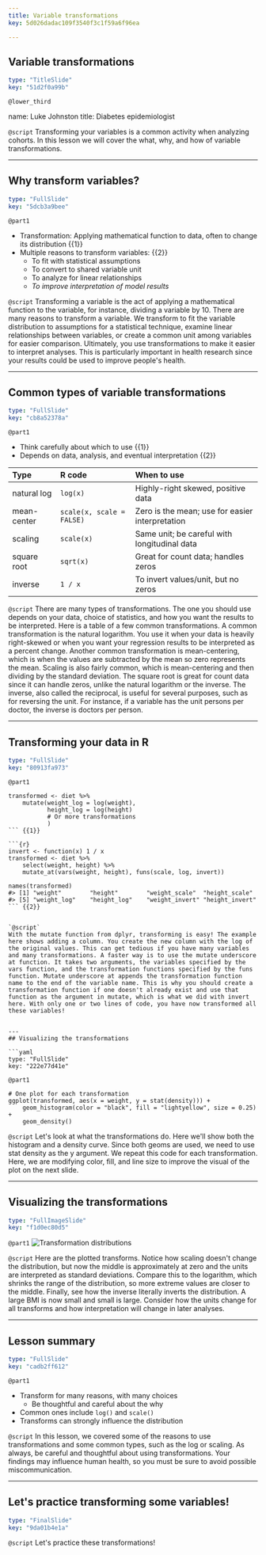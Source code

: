 ```yaml
---
title: Variable transformations
key: 5d026dadac109f3540f3c1f59a6f96ea

---
```

## Variable transformations

```yaml
type: "TitleSlide"
key: "51d2f0a99b"
```

`@lower_third`

name: Luke Johnston
title: Diabetes epidemiologist


`@script`
Transforming your variables is a common activity when analyzing cohorts. In this lesson we will cover the what, why, and how of variable transformations.


---
## Why transform variables?

```yaml
type: "FullSlide"
key: "5dcb3a9bee"
```

`@part1`
- Transformation: Applying mathematical function to data, often to change its distribution {{1}}
- Multiple reasons to transform variables: {{2}}
    - To fit with statistical assumptions
    - To convert to shared variable unit
    - To analyze for linear relationships
    - *To improve interpretation of model results*


`@script`
Transforming a variable is the act of applying a mathematical function to the variable, for instance, dividing a variable by 10. There are many reasons to transform a variable. We transform to fit the variable distribution to assumptions for a statistical technique, examine linear relationships between variables, or create a common unit among variables for easier comparison. Ultimately, you use transformations to make it easier to interpret analyses. This is particularly important in health research since your results could be used to improve people's health.


---
## Common types of variable transformations

```yaml
type: "FullSlide"
key: "cb8a52378a"
```

`@part1`
- Think carefully about which to use {{1}}
- Depends on data, analysis, and eventual interpretation {{2}}

| Type | R code | When to use |
|:-----|:-------|:------------|
| natural log | `log(x)` | Highly-right skewed, positive data |
| mean-center | `scale(x, scale = FALSE)` | Zero is the mean; use for easier interpretation |
| scaling | `scale(x)` | Same unit; be careful with longitudinal data |
| square root | `sqrt(x)` | Great for count data; handles zeros |
| inverse |`1 / x`| To invert values/unit, but no zeros | {{3}}


`@script`
There are many types of transformations. The one you should use depends on your data, choice of statistics, and how you want the results to be interpreted. Here is a table of a few common transformations. A common transformation is the natural logarithm. You use it when your data is heavily right-skewed or when you want your regression results to be interpreted as a percent change. Another common transformation is mean-centering, which is when the values are subtracted by the mean so zero represents the mean. Scaling is also fairly common, which is mean-centering and then dividing by the standard deviation. The square root is great for count data since it can handle zeros, unlike the natural logarithm or the inverse. The inverse, also called the reciprocal, is useful for several purposes, such as for reversing the unit. For instance, if a variable has the unit persons per doctor, the inverse is doctors per person.


---
## Transforming your data in R

```yaml
type: "FullSlide"
key: "80913fa973"
```

`@part1`
```{r}
transformed <- diet %>%
    mutate(weight_log = log(weight),
           height_log = log(height)
           # Or more transformations
           )
``` {{1}}

```{r}
invert <- function(x) 1 / x
transformed <- diet %>%
    select(weight, height) %>%
    mutate_at(vars(weight, height), funs(scale, log, invert))

names(transformed)
#> [1] "weight"        "height"        "weight_scale"  "height_scale" 
#> [5] "weight_log"    "height_log"    "weight_invert" "height_invert"
``` {{2}}


`@script`
With the mutate function from dplyr, transforming is easy! The example here shows adding a column. You create the new column with the log of the original values. This can get tedious if you have many variables and many transformations. A faster way is to use the mutate underscore at function. It takes two arguments, the variables specified by the vars function, and the transformation functions specified by the funs function. Mutate underscore at appends the transformation function name to the end of the variable name. This is why you should create a transformation function if one doesn't already exist and use that function as the argument in mutate, which is what we did with invert here. With only one or two lines of code, you have now transformed all these variables!


---
## Visualizing the transformations

```yaml
type: "FullSlide"
key: "222e77d41e"
```

`@part1`
```{r}
# One plot for each transformation
ggplot(transformed, aes(x = weight, y = stat(density))) +
    geom_histogram(color = "black", fill = "lightyellow", size = 0.25) +
    geom_density()
```


`@script`
Let's look at what the transformations do. Here we'll show both the histogram and a density curve. Since both geoms are used, we need to use stat density as the y argument. We repeat this code for each transformation. Here, we are modifying color, fill, and line size to improve the visual of the plot on the next slide.


---
## Visualizing the transformations

```yaml
type: "FullImageSlide"
key: "f1d0ec80d5"
```

`@part1`
![Transformation distributions](http://assets.datacamp.com/production/repositories/2079/datasets/a2a1cc3b6769cb841ba7905f473f842cbc5f5e24/plot_transform_weight.png)


`@script`
Here are the plotted transforms. Notice how scaling doesn't change the distribution, but now the middle is approximately at zero and the units are interpreted as standard deviations. Compare this to the logarithm, which shrinks the range of the distribution, so more extreme values are closer to the middle. Finally, see how the inverse literally inverts the distribution. A large BMI is now small and small is large. Consider how the units change for all transforms and how interpretation will change in later analyses.


---
## Lesson summary

```yaml
type: "FullSlide"
key: "cadb2ff612"
```

`@part1`
- Transform for many reasons, with many choices
    - Be thoughtful and careful about the why
- Common ones include `log()` and `scale()`
- Transforms can strongly influence the distribution


`@script`
In this lesson, we covered some of the reasons to use transformations and some common types, such as the log or scaling. As always, be careful and thoughtful about using transformations. Your findings may influence human health, so you must be sure to avoid possible miscommunication.


---
## Let's practice transforming some variables!

```yaml
type: "FinalSlide"
key: "9da01b4e1a"
```

`@script`
Let's practice these transformations!

